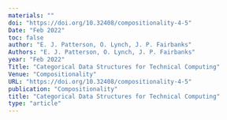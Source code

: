 ```yaml
---
materials: ""
doi: "https://doi.org/10.32408/compositionality-4-5"
Date: "Feb 2022"
toc: false
author: "E. J. Patterson, O. Lynch, J. P. Fairbanks"
Authors: "E. J. Patterson, O. Lynch, J. P. Fairbanks"
year: "Feb 2022"
Title: "Categorical Data Structures for Technical Computing"
Venue: "Compositionality"
URL: "https://doi.org/10.32408/compositionality-4-5"
publication: "Compositionality"
title: "Categorical Data Structures for Technical Computing"
type: "article"
---
```


